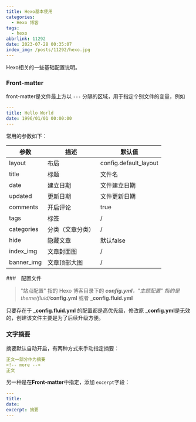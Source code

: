```yaml
---
title: Hexo基本使用
categories:
  - Hexo 博客
tags:
  - hexo
abbrlink: 11292
date: 2023-07-28 00:35:07
index_img: /posts/11292/hexo.jpg
---
```


Hexo相关的一些基础配置说明。
<!-- more -->

### Front-matter

front-matter是文件最上方以 `---` 分隔的区域，用于指定个别文件的变量，例如

```yaml
---
title: Hello World
date: 1996/01/01 00:00:00
---
```

常用的参数如下：

| 参数       | 描述             | 默认值                |
| ---------- | ---------------- | --------------------- |
| layout     | 布局             | config.default_layout |
| title      | 标题             | 文件名                |
| date       | 建立日期         | 文件建立日期          |
| updated    | 更新日期         | 文件更新日期          |
| comments   | 开启评论         | true                  |
| tags       | 标签             | /                     |
| categories | 分类（文章分类） | /                     |
| hide       | 隐藏文章         | 默认false             |
| index_img  | 文章封面图       | /                     |
| banner_img | 文章顶部大图     | /                     |

###　配置文件

> "站点配置" 指的 Hexo 博客目录下的 _**config.yml**，"主题配置" 指的是 theme/fluid/_**config.yml** 或者 **_config.fluid.yml**

只要存在于 **_config.fluid.yml** 的配置都是高优先级，修改原 **_config.yml**是无效的，创建该文件主要是为了后续升级方便。

### 文字摘要

摘要默认自动开启，有两种方式来手动指定摘要：

```yaml
正文一部分作为摘要
<!-- more -->
正文
```

另一种是在**Front-matter**中指定，添加 `excerpt`字段：

```yaml
---
title:
date:
excerpt: 摘要
---
```

